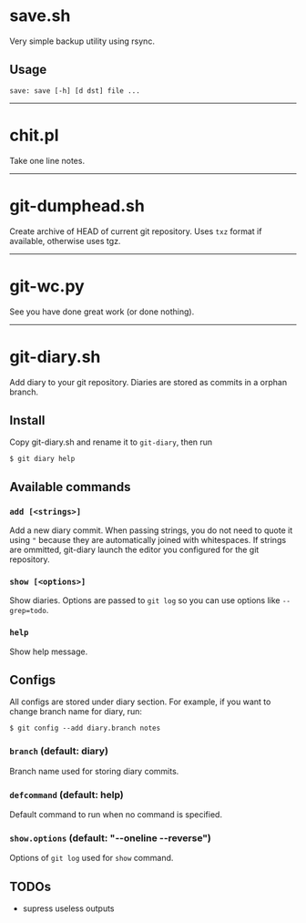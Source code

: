 save.sh
=======

Very simple backup utility using rsync.

Usage
-----

    save: save [-h] [d dst] file ...



***

chit.pl
=======

Take one line notes.



***

git-dumphead.sh
===============

Create archive of HEAD of current git repository.
Uses `txz` format if available, otherwise uses tgz.



***

git-wc.py
=========

See you have done great work (or done nothing).



***

git-diary.sh
============

Add diary to your git repository. Diaries are stored as commits in a orphan
branch.


Install
-------

Copy git-diary.sh and rename it to `git-diary`, then run

    $ git diary help


Available commands
------------------

### `add [<strings>]`

Add a new diary commit. When passing strings, you do not need to quote it using
`"` because they are automatically joined with whitespaces. If strings are
ommitted, git-diary launch the editor you configured for the git repository.

### `show [<options>]`

Show diaries. Options are passed to `git log` so you can use options like
`--grep=todo`.

### `help`

Show help message.


Configs
-------

All configs are stored under diary section. For example, if you want to change
branch name for diary, run:

    $ git config --add diary.branch notes

### `branch` (default: diary)

Branch name used for storing diary commits.

### `defcommand` (default: help)

Default command to run when no command is specified.

### `show.options` (default: "--oneline --reverse")

Options of `git log` used for `show` command.


TODOs
-----

* supress useless outputs
